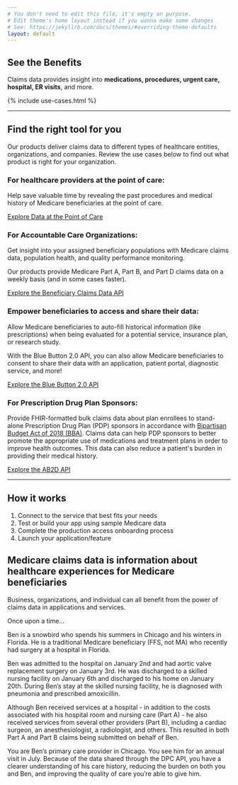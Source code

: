 ```yaml
---
# You don't need to edit this file, it's empty on purpose.
# Edit theme's home layout instead if you wanna make some changes
# See: https://jekyllrb.com/docs/themes/#overriding-theme-defaults
layout: default
---
```

## See the Benefits

Claims data provides insight into **medications, procedures, urgent care, hospital, ER visits**, and more.

{% include use-cases.html %}

---

<section id="getStarted"></section>

## Find the right tool for you

Our products deliver claims data to different types of healthcare entities, organizations, and companies. Review the use cases below to find out what product is right for your organization.

### For healthcare providers at the point of care:

Help save valuable time by revealing the past procedures and medical history of Medicare beneficiaries at the point of care.

<a class="ds-c-button ds-c-button--primary ds-c-button--inverse ds-u-font-weight--normal" href="http://dpc.cms.gov">Explore Data at the Point of Care</a>

### For Accountable Care Organizations:

Get insight into your assigned beneficiary populations with Medicare claims data, population health, and quality performance monitoring.

Our products provide Medicare Part A, Part B, and Part D claims data on a weekly basis (and in some cases faster).

<a class="ds-c-button ds-c-button--primary ds-c-button--inverse ds-u-font-weight--normal" href="http://bcda.cms.gov">Explore the Beneficiary Claims Data API</a>

### Empower beneficiaries to access and share their data:

Allow Medicare beneficiaries to auto-fill historical information (like prescriptions) when being evaluated for a potential service, insurance plan, or research study.

With the Blue Button 2.0 API, you can also allow Medicare beneficiaries to consent to share their data with an application, patient portal, diagnostic service, and more!

<a class="ds-c-button ds-c-button--primary ds-c-button--inverse ds-u-font-weight--normal" href="http://bluebutton.cms.gov">Explore the Blue Button 2.0 API</a>

### For Prescription Drug Plan Sponsors:

Provide FHIR-formatted bulk claims data about plan enrollees to stand-alone Prescription Drug Plan (PDP) sponsors in accordance with [Bipartisan Budget Act of 2018 (BBA)](https://www.congress.gov/bill/115th-congress/house-bill/1892/text). Claims data can help PDP sponsors to better promote the appropriate use of medications and treatment plans in order to improve health outcomes. This data can also reduce a patient's burden in providing their medical history.

<a class="ds-c-button ds-c-button--primary ds-c-button--inverse ds-u-font-weight--normal" href="http://ab2d.cms.gov">Explore the AB2D API</a>

---

## How it works

<ol class="ds-c-list ds-u-margin-bottom--4" aria-labelledby="ordered-list-id">
  <li>Connect to the service that best fits your needs</li>
	<li>Test or build your app using sample Medicare data</li>
  <li>Complete the production access onboarding process</li>
	<li>Launch your application/feature</li>
</ol>

## Medicare claims data is information about healthcare experiences for Medicare beneficiaries

Business, organizations, and individual can all benefit from the power of claims data in applications and services.

Once upon a time...

Ben is a snowbird who spends his summers in Chicago and his winters in Florida. He is a traditional Medicare beneficiary (FFS, not MA) who recently had surgery at a hospital in Florida.

Ben was admitted to the hospital on January 2nd and had aortic valve replacement surgery on January 3rd. He was discharged to a skilled nursing facility on January 6th and discharged to his home on January 20th. During Ben’s stay at the skilled nursing facility, he is diagnosed with pneumonia and prescribed amoxicillin.

Although Ben received services at a hospital - in addition to the costs associated with his hospital room and nursing care (Part A) - he also received services from several other providers (Part B), including a cardiac surgeon, an anesthesiologist, a radiologist, and others. This resulted in both Part A and Part B claims being submitted on behalf of Ben.

You are Ben’s primary care provider in Chicago. You see him for an annual visit in July. Because of the data shared through the DPC API, you have a clearer understanding of his care history, reducing the burden on both you and Ben, and improving the quality of care you’re able to give him.
